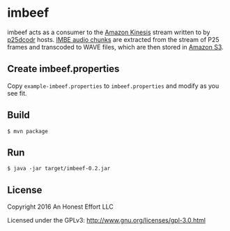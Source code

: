 # imbeef

imbeef acts as a consumer to the [Amazon Kinesis](https://aws.amazon.com/kinesis) stream written to by [p25dcodr](https://github.com/radiowitness/p25dcodr) hosts. [IMBE audio chunks](https://en.wikipedia.org/wiki/Multi-Band_Excitation) are extracted from the stream of P25 frames and transcoded to WAVE files, which are then stored in [Amazon S3](https://aws.amazon.com/s3/).

## Create imbeef.properties
Copy `example-imbeef.properties` to `imbeef.properties` and modify as you see fit.

## Build
```
$ mvn package
```

## Run
```
$ java -jar target/imbeef-0.2.jar
```

## License

Copyright 2016 An Honest Effort LLC

Licensed under the GPLv3: http://www.gnu.org/licenses/gpl-3.0.html
